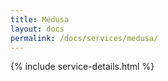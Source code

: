 ```yaml
---
title: Medusa
layout: docs
permalink: /docs/services/medusa/
---
```


{% include service-details.html %}
